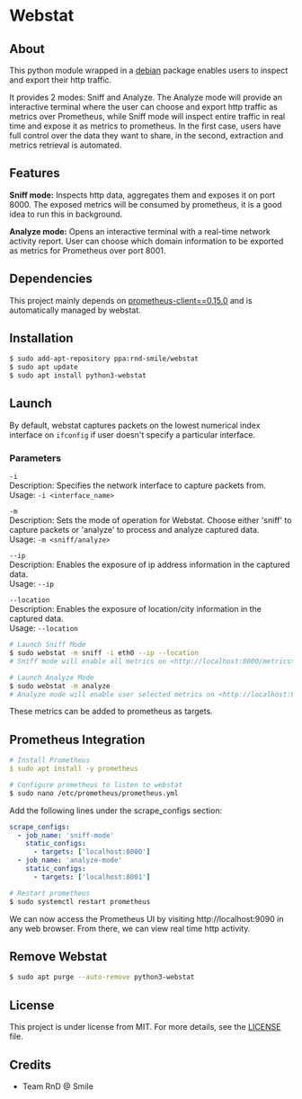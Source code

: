 # Webstat

## About ##

This python module wrapped in a [debian](https://launchpad.net/~rnd-smile/+archive/ubuntu/webstat) package enables users to inspect and export their http traffic. 

It provides 2 modes: Sniff and Analyze. The Analyze mode will provide an interactive terminal where the user can choose and export http traffic as metrics over Prometheus, while Sniff mode will inspect entire traffic in real time and expose it as metrics to prometheus. In the first case, users have full control over the data they want to share, in the second, extraction and metrics retrieval is automated.

## Features ##

**Sniff mode:**
Inspects http data, aggregates them and exposes it on port 8000. The exposed metrics will be consumed by prometheus, it is a good idea to run this in background.

**Analyze mode:**
Opens an interactive terminal with a real-time network activity report. User can choose which domain information to be exported as metrics for Prometheus over port 8001.

## Dependencies ##

This project mainly depends on [prometheus-client==0.15.0](https://pypi.org/project/prometheus/) and is automatically managed by webstat.

## Installation ##

```bash
$ sudo add-apt-repository ppa:rnd-smile/webstat
$ sudo apt update
$ sudo apt install python3-webstat
```

## Launch ##

By default, webstat captures packets on the lowest numerical index interface on `ifconfig` if user doesn't specify a particular interface.

### Parameters ###

`-i`  
Description: Specifies the network interface to capture packets from.  
Usage: `-i <interface_name>`

`-m`  
Description: Sets the mode of operation for Webstat. Choose either 'sniff' to capture packets or 'analyze' to process and analyze captured data.  
Usage:  `-m <sniff/analyze>`

`--ip`  
Description: Enables the exposure of ip address information in the captured data.  
Usage:  `--ip `

`--location`  
Description: Enables the exposure of location/city information in the captured data.  
Usage:  `--location `

```bash
# Launch Sniff Mode
$ sudo webstat -m sniff -i eth0 --ip --location
# Sniff mode will enable all metrics on <http://localhost:8000/metrics>

# Launch Analyze Mode 
$ sudo webstat -m analyze
# Analyze mode will enable user selected metrics on <http://localhost:8001/metrics>

```

These metrics can be added to prometheus as targets.

## Prometheus Integration ##

```yaml
# Install Prometheus
$ sudo apt install -y prometheus
```

```bash
# Configure prometheus to listen to webstat
$ sudo nano /etc/prometheus/prometheus.yml
```

Add the following lines under the scrape_configs section:
```yaml
scrape_configs:
  - job_name: 'sniff-mode'
    static_configs:
      - targets: ['localhost:8000']
  - job_name: 'analyze-mode'
    static_configs:
      - targets: ['localhost:8001']
```

```bash
# Restart prometheus
$ sudo systemctl restart prometheus
```

We can now access the Prometheus UI by visiting http://localhost:9090 in any web browser. From there, we can view real time http activity.

## Remove Webstat ##

```bash
$ sudo apt purge --auto-remove python3-webstat
```
## License ##

This project is under license from MIT. For more details, see the [LICENSE](LICENSE.md) file.

## Credits
- Team RnD @ Smile
